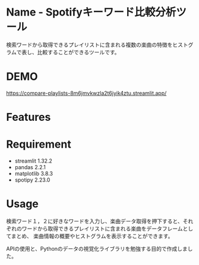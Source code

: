 # Name - Spotifyキーワード比較分析ツール

検索ワードから取得できるプレイリストに含まれる複数の楽曲の特徴をヒストグラムで表し、比較することができるツールです。

# DEMO

https://compare-playlists-8m6jmvkwzla2t6jyik4ztu.streamlit.app/

# Features


# Requirement
* streamlit 1.32.2
* pandas 2.2.1
* matplotlib 3.8.3
* spotipy 2.23.0

# Usage

検索ワード１，２に好きなワードを入力し、楽曲データ取得を押下すると、それぞれのワードから取得できるプレイリストに含まれる楽曲をデータフレームとしてまとめ、
楽曲情報の概要やヒストグラムを表示することができます。

APIの使用と、Pythonのデータの視覚化ライブラリを勉強する目的で作成しました。
